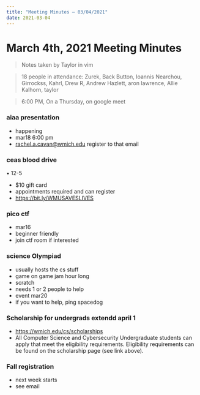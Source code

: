 ```yaml
---
title: "Meeting Minutes – 03/04/2021"
date: 2021-03-04
---
```

# March 4th, 2021 Meeting Minutes
> Notes taken by Taylor in vim

> 18 people in attendance: Zurek, Back Button, Ioannis Nearchou, Girrockss, Kahrl, Drew R, Andrew Hazlett, aron lawrence, Allie Kalhorn, taylor

> 6:00 PM, On a Thursday, on google meet

### aiaa presentation
- happening
- mar18 6:00 pm
- rachel.a.cavan@wmich.edu register to that email

### ceas blood drive 
•	12-5
- $10 gift card
- appointments required and can register
- https://bit.ly/WMUSAVESLIVES

### pico ctf 
- mar16
- beginner friendly
- join ctf room if interested

### science Olympiad
- usually hosts the cs stuff
- game on game jam hour long
- scratch
- needs 1 or 2 people to help
- event mar20
- if you want to help, ping spacedog

### Scholarship for undergrads extendd april 1
- https://wmich.edu/cs/scholarships
- All Computer Science and Cybersecurity Undergraduate students can apply that meet the eligibility requirements.  Eligibility requirements can be found on the scholarship page (see link above).

### Fall registration
- next week starts
- see email







